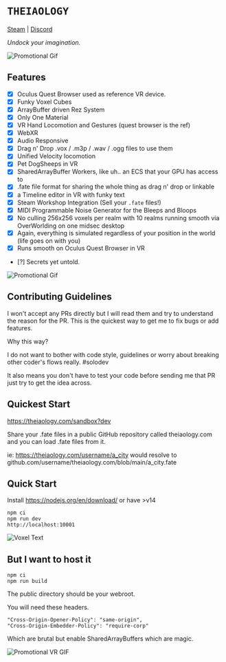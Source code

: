 # `THEIAOLOGY`

[Steam](https://steam.theiaology.com)
| [Discord](https://discord.gg/bPq8U3zhvy)

_Undock your imagination._

![Promotional Gif](./public/image/promo.gif)

## Features

- [x] Oculus Quest Browser used as reference VR device.
- [x] Funky Voxel Cubes
- [x] ArrayBuffer driven Rez System
- [x] Only One Material
- [x] VR Hand Locomotion and Gestures (quest browser is the ref)
- [x] WebXR
- [x] Audio Responsive
- [x] Drag n' Drop .vox / .m3p / .wav / .ogg files to use them
- [x] Unified Velocity locomotion
- [x] Pet DogSheeps in VR
- [x] SharedArrayBuffer Workers, like uh.. an ECS that your GPU has access to
- [x] .fate file format for sharing the whole thing as drag n' drop or linkable
- [x] a Timeline editor in VR with funky text
- [x] Steam Workshop Integration (Sell your `.fate` files!)
- [x] MIDI Programmable Noise Generator for the Bleeps and Bloops
- [x] No culling 256x256 voxels per realm with 10 realms running smooth via OverWorlding on one midsec desktop
- [x] Again, everything is simulated regardless of your position in the world (life goes on with you)
- [x] Runs smooth on Oculus Quest Browser in VR
- [?] Secrets yet untold.

![Promotional Gif](./public/image/interaction.gif)

## Contributing Guidelines

I won't accept any PRs directly but I will read them and try to understand the reason for the PR. This is the quickest way to get me to fix bugs or add features.

Why this way?

I do not want to bother with code style, guidelines or worry about breaking other coder's flows really. #solodev

It also means you don't have to test your code before sending me that PR just try to get the idea across.

## Quickest Start

https://theiaology.com/sandbox?dev

Share your .fate files in a public GitHub repository called theiaology.com and you can load .fate files from it.

ie: https://theiaology.com/username/a_city would resolve to github.com/username/theiaology.com/blob/main/a_city.fate

## Quick Start

Install https://nodejs.org/en/download/ or have >v14

```
npm ci
npm run dev
http://localhost:10001
```

![Voxel Text](./public/image/ANYTHING.gif)

## But I want to host it

```
npm ci
npm run build
```

The public directory should be your webroot.

You will need these headers.

```
"Cross-Origin-Opener-Policy": "same-origin",
"Cross-Origin-Embedder-Policy": "require-corp"
```

Which are brutal but enable SharedArrayBuffers which are magic.

![Promotional VR GIF](./public/image/vr.gif)
